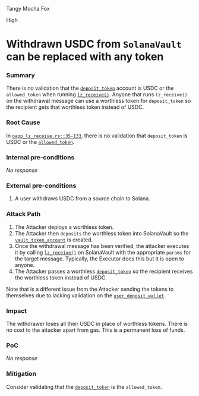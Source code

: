 Tangy Mocha Fox

High

# Withdrawn USDC from `SolanaVault` can be replaced with any token

### Summary

There is no validation that the [`deposit_token`](https://github.com/sherlock-audit/2024-09-orderly-network-solana-contract/blob/main/solana-vault/packages/solana/contracts/programs/solana-vault/src/instructions/oapp_instr/oapp_lz_receive.rs#L56-L57) account is USDC or the `allowed_token` when running [`lz_receive()`](https://github.com/sherlock-audit/2024-09-orderly-network-solana-contract/blob/main/solana-vault/packages/solana/contracts/programs/solana-vault/src/instructions/oapp_instr/oapp_lz_receive.rs#L75-L133). Anyone that runs `lz_receive()` on the withdrawal message can use a worthless token for `deposit_token` so the recipient gets that worthless token instead of USDC.

### Root Cause

In [`oapp_lz_receive.rs::35-133`](https://github.com/sherlock-audit/2024-09-orderly-network-solana-contract/blob/main/solana-vault/packages/solana/contracts/programs/solana-vault/src/instructions/oapp_instr/oapp_lz_receive.rs#L35-L133), there is no validation that `deposit_token` is USDC or the [`allowed_token`](https://github.com/sherlock-audit/2024-09-orderly-network-solana-contract/blob/main/solana-vault/packages/solana/contracts/programs/solana-vault/src/instructions/vault_instr/set_token.rs#L33-L54).

### Internal pre-conditions

_No response_

### External pre-conditions

1. A user withdraws USDC from a source chain to Solana.

### Attack Path

1. The Attacker deploys a worthless token.
2. The Attacker then `deposits` the worthless token into SolanaVault so the [`vault_token_account`](https://github.com/sherlock-audit/2024-09-orderly-network-solana-contract/blob/main/solana-vault/packages/solana/contracts/programs/solana-vault/src/instructions/vault_instr/deposit.rs#L40-L46) is created.
3. Once the withdrawal message has been verified, the attacker executes it by calling [`lz_receive()`](https://github.com/sherlock-audit/2024-09-orderly-network-solana-contract/blob/main/solana-vault/packages/solana/contracts/programs/solana-vault/src/lib.rs#L69-L71) on SolanaVault with the appropriate `params` for the target message. Typically, the Executor does this but it is open to anyone.
4. The Attacker passes a worthless [`deposit_token`](https://github.com/sherlock-audit/2024-09-orderly-network-solana-contract/blob/main/solana-vault/packages/solana/contracts/programs/solana-vault/src/instructions/oapp_instr/oapp_lz_receive.rs#L56-L57) so the recipient receives the worthless token instead of USDC.

Note that is a different issue from the Attacker sending the tokens to themselves due to lacking validation on the [`user_deposit_wallet`](https://github.com/sherlock-audit/2024-09-orderly-network-solana-contract/blob/main/solana-vault/packages/solana/contracts/programs/solana-vault/src/instructions/oapp_instr/oapp_lz_receive.rs#L35-L40).

### Impact

The withdrawer loses all their USDC in place of worthless tokens. There is no cost to the attacker apart from gas. This is a permanent loss of funds.

### PoC

_No response_

### Mitigation

Consider validating that the [`deposit_token`](https://github.com/sherlock-audit/2024-09-orderly-network-solana-contract/blob/main/solana-vault/packages/solana/contracts/programs/solana-vault/src/instructions/oapp_instr/oapp_lz_receive.rs#L56-L57) is the `allowed_token`.